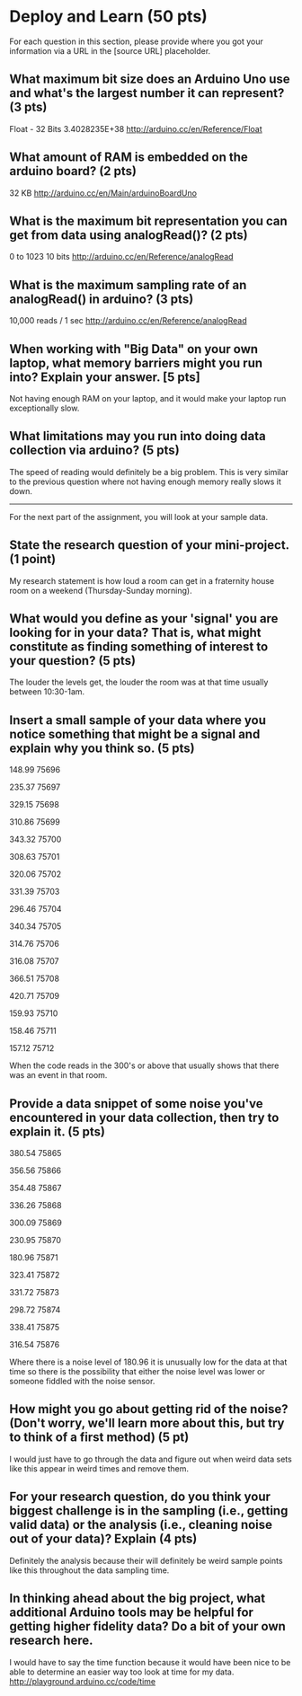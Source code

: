 Deploy and Learn (50 pts)
========

For each question in this section, please provide where you got your information via a URL in the [source URL] placeholder.  

## What maximum bit size does an Arduino Uno use and what's the largest number it can represent? (3 pts)

Float - 32 Bits
3.4028235E+38
http://arduino.cc/en/Reference/Float

## What amount of RAM is embedded on the arduino board? (2 pts)

32 KB
http://arduino.cc/en/Main/arduinoBoardUno

## What is the maximum bit representation you can get from data using analogRead()?   (2 pts)

0 to 1023
10 bits
http://arduino.cc/en/Reference/analogRead

## What is the maximum sampling rate of an analogRead() in arduino? (3 pts)

10,000 reads / 1 sec
http://arduino.cc/en/Reference/analogRead

## When working with "Big Data" on your own laptop, what memory barriers might you run into?  Explain your answer. [5 pts]

Not having enough RAM on your laptop, and it would make your laptop run exceptionally slow.


## What limitations may you run into doing data collection via arduino? (5 pts)

The speed of reading would definitely be a big problem. This is very similar to the previous question where not having enough memory really slows it down.

--------------------

For the next part of the assignment, you will look at your sample data.

## State the research question of your mini-project. (1 point)
My research statement is how loud a room can get in a fraternity house room on a weekend (Thursday-Sunday morning).

## What would you define as your 'signal' you are looking for in your data?  That is, what might constitute as finding something of interest to your question? (5 pts)

The louder the levels get, the louder the room was at that time usually between 10:30-1am.

## Insert a small sample of your data where you notice something that might be a signal and explain why you think so. (5 pts)

148.99	75696
	
235.37	75697
	
329.15	75698
	
310.86	75699
	
343.32	75700
	
308.63	75701
	
320.06	75702
	
331.39	75703
	
296.46	75704
	
340.34	75705
	
314.76	75706
	
316.08	75707
	
366.51	75708
	
420.71	75709
	
159.93	75710
	
158.46	75711
	
157.12	75712

When the code reads in the 300's or above that usually shows that there was an event in that room.

## Provide a data snippet of some noise you've encountered in your data collection, then try to explain it. (5 pts)  

380.54	75865
	
356.56	75866
	
354.48	75867
	
336.26	75868
	
300.09	75869
	
230.95	75870
	
180.96	75871
	
323.41	75872
	
331.72	75873
	
298.72	75874
	
338.41	75875
	
316.54	75876

Where there is a noise level of 180.96 it is unusually low for the data at that time so there is the possibility that either the noise level was lower or someone fiddled with the noise sensor.

## How might you go about getting rid of the noise? (Don't worry, we'll learn more about this, but try to think of a first method) (5 pt)

I would just have to go through the data and figure out when weird data sets like this appear in weird times and remove them.

## For your research question, do you think your biggest challenge is in the sampling (i.e., getting valid data) or the analysis (i.e., cleaning noise out of your data)?  Explain (4 pts)

Definitely the analysis because their will definitely be weird sample points like this throughout the data sampling time.

## In thinking ahead about the big project, what additional Arduino tools may be helpful for getting higher fidelity data?  Do a bit of your own research here.

I would have to say the time function because it would have been nice to be able to determine an easier way too look at time for my data.
http://playground.arduino.cc/code/time
